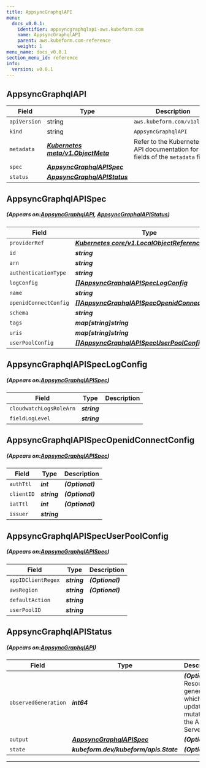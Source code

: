 ```yaml
---
title: AppsyncGraphqlAPI
menu:
  docs_v0.0.1:
    identifier: appsyncgraphqlapi-aws.kubeform.com
    name: AppsyncGraphqlAPI
    parent: aws.kubeform.com-reference
    weight: 1
menu_name: docs_v0.0.1
section_menu_id: reference
info:
  version: v0.0.1
---
```


## AppsyncGraphqlAPI
| Field | Type | Description |
| ------ | ----- | ----------- |
| `apiVersion` | string | `aws.kubeform.com/v1alpha1` |
|    `kind` | string | `AppsyncGraphqlAPI` |
| `metadata` | ***[Kubernetes meta/v1.ObjectMeta](https://kubernetes.io/docs/reference/generated/kubernetes-api/v1.13/#objectmeta-v1-meta)***|Refer to the Kubernetes API documentation for the fields of the `metadata` field.|
| `spec` | ***[AppsyncGraphqlAPISpec](#AppsyncGraphqlAPISpec)***||
| `status` | ***[AppsyncGraphqlAPIStatus](#AppsyncGraphqlAPIStatus)***||
## AppsyncGraphqlAPISpec
##### (Appears on:[AppsyncGraphqlAPI](#AppsyncGraphqlAPI), [AppsyncGraphqlAPIStatus](#AppsyncGraphqlAPIStatus))
| Field | Type | Description |
| ------ | ----- | ----------- |
| `providerRef` | ***[Kubernetes core/v1.LocalObjectReference](https://kubernetes.io/docs/reference/generated/kubernetes-api/v1.13/#localobjectreference-v1-core)***||
| `id` | ***string***||
| `arn` | ***string***| ***(Optional)*** |
| `authenticationType` | ***string***||
| `logConfig` | ***[[]AppsyncGraphqlAPISpecLogConfig](#AppsyncGraphqlAPISpecLogConfig)***| ***(Optional)*** |
| `name` | ***string***||
| `openidConnectConfig` | ***[[]AppsyncGraphqlAPISpecOpenidConnectConfig](#AppsyncGraphqlAPISpecOpenidConnectConfig)***| ***(Optional)*** |
| `schema` | ***string***| ***(Optional)*** |
| `tags` | ***map[string]string***| ***(Optional)*** |
| `uris` | ***map[string]string***| ***(Optional)*** |
| `userPoolConfig` | ***[[]AppsyncGraphqlAPISpecUserPoolConfig](#AppsyncGraphqlAPISpecUserPoolConfig)***| ***(Optional)*** |
## AppsyncGraphqlAPISpecLogConfig
##### (Appears on:[AppsyncGraphqlAPISpec](#AppsyncGraphqlAPISpec))
| Field | Type | Description |
| ------ | ----- | ----------- |
| `cloudwatchLogsRoleArn` | ***string***||
| `fieldLogLevel` | ***string***||
## AppsyncGraphqlAPISpecOpenidConnectConfig
##### (Appears on:[AppsyncGraphqlAPISpec](#AppsyncGraphqlAPISpec))
| Field | Type | Description |
| ------ | ----- | ----------- |
| `authTtl` | ***int***| ***(Optional)*** |
| `clientID` | ***string***| ***(Optional)*** |
| `iatTtl` | ***int***| ***(Optional)*** |
| `issuer` | ***string***||
## AppsyncGraphqlAPISpecUserPoolConfig
##### (Appears on:[AppsyncGraphqlAPISpec](#AppsyncGraphqlAPISpec))
| Field | Type | Description |
| ------ | ----- | ----------- |
| `appIDClientRegex` | ***string***| ***(Optional)*** |
| `awsRegion` | ***string***| ***(Optional)*** |
| `defaultAction` | ***string***||
| `userPoolID` | ***string***||
## AppsyncGraphqlAPIStatus
##### (Appears on:[AppsyncGraphqlAPI](#AppsyncGraphqlAPI))
| Field | Type | Description |
| ------ | ----- | ----------- |
| `observedGeneration` | ***int64***| ***(Optional)*** Resource generation, which is updated on mutation by the API Server.|
| `output` | ***[AppsyncGraphqlAPISpec](#AppsyncGraphqlAPISpec)***| ***(Optional)*** |
| `state` | ***kubeform.dev/kubeform/apis.State***| ***(Optional)*** |
---
